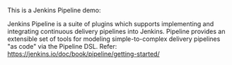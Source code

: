 This is a Jenkins Pipeline demo:

Jenkins Pipeline is a suite of plugins which supports implementing and integrating continuous delivery pipelines into Jenkins. Pipeline provides an extensible set of tools for modeling simple-to-complex delivery pipelines "as code" via the Pipeline DSL. 
Refer: https://jenkins.io/doc/book/pipeline/getting-started/